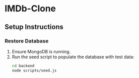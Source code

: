 # IMDb-Clone

## Setup Instructions

### Restore Database
1. Ensure MongoDB is running.
2. Run the seed script to populate the database with test data:
   ```sh
   cd backend
   node scripts/seed.js
